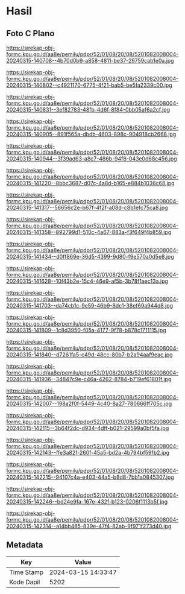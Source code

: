 # Hasil

## Foto C Plano

https://sirekap-obj-formc.kpu.go.id/aa8e/pemilu/pdpr/52/01/08/20/08/5201082008004-20240315-140708--4b70d0b9-a858-4811-be37-29759cab1e0a.jpg

https://sirekap-obj-formc.kpu.go.id/aa8e/pemilu/pdpr/52/01/08/20/08/5201082008004-20240315-140802--c4921170-6775-4f21-bab5-be5fa2339c00.jpg

https://sirekap-obj-formc.kpu.go.id/aa8e/pemilu/pdpr/52/01/08/20/08/5201082008004-20240315-140831--3ef82783-48fb-4d6f-8f84-0bb05af6a2cf.jpg

https://sirekap-obj-formc.kpu.go.id/aa8e/pemilu/pdpr/52/01/08/20/08/5201082008004-20240315-140905--891f565a-dbdb-4603-898c-904918cb2668.jpg

https://sirekap-obj-formc.kpu.go.id/aa8e/pemilu/pdpr/52/01/08/20/08/5201082008004-20240315-140944--3f39ad63-a8c7-486b-94f8-043e0d68c456.jpg

https://sirekap-obj-formc.kpu.go.id/aa8e/pemilu/pdpr/52/01/08/20/08/5201082008004-20240315-141220--8bbc3687-d07c-4a8d-b165-e884b1036c68.jpg

https://sirekap-obj-formc.kpu.go.id/aa8e/pemilu/pdpr/52/01/08/20/08/5201082008004-20240315-141317--56656c2e-b67f-4f2f-a08d-c8b1efc75ca8.jpg

https://sirekap-obj-formc.kpu.go.id/aa8e/pemilu/pdpr/52/01/08/20/08/5201082008004-20240315-141358--892799d1-510c-4a67-883a-f3f649f4b859.jpg

https://sirekap-obj-formc.kpu.go.id/aa8e/pemilu/pdpr/52/01/08/20/08/5201082008004-20240315-141434--d0ff869e-36d5-4399-9d80-f9e570a0d5e8.jpg

https://sirekap-obj-formc.kpu.go.id/aa8e/pemilu/pdpr/52/01/08/20/08/5201082008004-20240315-141628--10f43b2e-15c4-46e9-af5b-3b78f1aec13a.jpg

https://sirekap-obj-formc.kpu.go.id/aa8e/pemilu/pdpr/52/01/08/20/08/5201082008004-20240315-141703--da74cb1c-9e59-46b9-8dc1-38ef69a944d8.jpg

https://sirekap-obj-formc.kpu.go.id/aa8e/pemilu/pdpr/52/01/08/20/08/5201082008004-20240315-141809--1c8d3950-f05a-4177-9f78-b878c1711115.jpg

https://sirekap-obj-formc.kpu.go.id/aa8e/pemilu/pdpr/52/01/08/20/08/5201082008004-20240315-141840--d7261fa5-c49d-48cc-80b7-b2a94aaf9eac.jpg

https://sirekap-obj-formc.kpu.go.id/aa8e/pemilu/pdpr/52/01/08/20/08/5201082008004-20240315-141936--34847c9e-c46a-4262-8784-b719ef61801f.jpg

https://sirekap-obj-formc.kpu.go.id/aa8e/pemilu/pdpr/52/01/08/20/08/5201082008004-20240315-142007--198a2f0f-5449-4c40-8a27-780666ff705c.jpg

https://sirekap-obj-formc.kpu.go.id/aa8e/pemilu/pdpr/52/01/08/20/08/5201082008004-20240315-142115--3b64f2dc-d934-4dff-b021-29599a0bf5fa.jpg

https://sirekap-obj-formc.kpu.go.id/aa8e/pemilu/pdpr/52/01/08/20/08/5201082008004-20240315-142143--ffe3a82f-260f-45a5-bd2a-4b794bf591b2.jpg

https://sirekap-obj-formc.kpu.go.id/aa8e/pemilu/pdpr/52/01/08/20/08/5201082008004-20240315-142215--94107c4a-e403-44a5-b8d8-7bb1a0845307.jpg

https://sirekap-obj-formc.kpu.go.id/aa8e/pemilu/pdpr/52/01/08/20/08/5201082008004-20240315-142246--bd24e9fa-167e-432f-b123-0206f1113b5f.jpg

https://sirekap-obj-formc.kpu.go.id/aa8e/pemilu/pdpr/52/01/08/20/08/5201082008004-20240315-142314--a14bb465-839e-47f4-82ab-9f971f273d40.jpg


## Metadata

| Key        | Value               |
| ---------- | ------------------- |
| Time Stamp | 2024-03-15 14:33:47 |
| Kode Dapil | 5202                |



